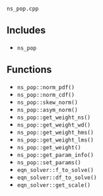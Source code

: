 `ns_pop.cpp`

## Includes
 - `ns_pop` 

## Functions
 - `ns_pop::norm_pdf()` 
 - `ns_pop::norm_cdf()` 
 - `ns_pop::skew_norm()` 
 - `ns_pop::asym_norm()` 
 - `ns_pop::get_weight_ns()` 
 - `ns_pop::get_weight_wd()` 
 - `ns_pop::get_weight_hms()` 
 - `ns_pop::get_weight_lms()` 
 - `ns_pop::get_weight()` 
 - `ns_pop::get_param_info()` 
 - `ns_pop::set_params()` 
 - `eqn_solver::f_to_solve()` 
 - `eqn_solver::df_to_solve()` 
 - `eqn_solver::get_scale()` 
